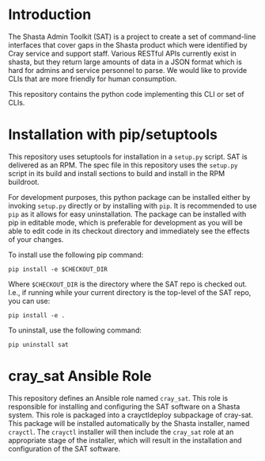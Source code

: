 # Introduction

The Shasta Admin Toolkit (SAT) is a project to create a set of command-line
interfaces that cover gaps in the Shasta product which were identified by Cray
service and support staff. Various RESTful APIs currently exist in shasta, but
they return large amounts of data in a JSON format which is hard for admins and
service personnel to parse. We would like to provide CLIs that are more friendly
for human consumption.

This repository contains the python code implementing this CLI or set of CLIs.

# Installation with pip/setuptools

This repository uses setuptools for installation in a `setup.py` script. SAT is
delivered as an RPM. The spec file in this repository uses the `setup.py` script
in its build and install sections to build and install in the RPM buildroot.

For development purposes, this python package can be installed either by invoking
`setup.py` directly or by installing with `pip`. It is recommended to use `pip` as
it allows for easy uninstallation. The package can be installed with pip in
editable mode, which is preferable for development as you will be able to edit code
in its checkout directory and immediately see the effects of your changes.

To install use the following pip command:

```
pip install -e $CHECKOUT_DIR
```

Where `$CHECKOUT_DIR` is the directory where the SAT repo is checked out. I.e., if
running while your current directory is the top-level of the SAT repo, you can use:

```
pip install -e .
```

To uninstall, use the following command:

```
pip uninstall sat
```

# cray_sat Ansible Role

This repository defines an Ansible role named `cray_sat`. This role is
responsible for installing and configuring the SAT software on a Shasta system.
This role is packaged into a crayctldeploy subpackage of cray-sat. This package
will be installed automatically by the Shasta installer, named `crayctl`. The
`crayctl` installer will then include the `cray_sat` role at an appropriate
stage of the installer, which will result in the installation and configuration
of the SAT software.
